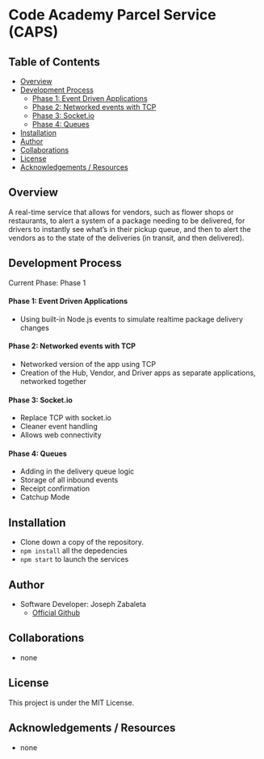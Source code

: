 # Code Academy Parcel Service (CAPS)

## Table of Contents
  - [Overview](#overview)
  - [Development Process](#development-process)
      - [Phase 1: Event Driven Applications](#phase-1-event-driven-applications)
      - [Phase 2: Networked events with TCP](#phase-2-networked-events-with-tcp)
      - [Phase 3: Socket.io](#phase-3-socket.io)
      - [Phase 4: Queues](#phase-4-queues)
  - [Installation](#installation)
  - [Author](#author)
  - [Collaborations](#collaborations)
  - [License](#license)
  - [Acknowledgements / Resources](#acknowledgements-/-resources)

## Overview
A real-time service that allows for vendors, such as flower shops or restaurants, to alert a system of a package needing to be delivered, for drivers to instantly see what’s in their pickup queue, and then to alert the vendors as to the state of the deliveries (in transit, and then delivered).


## Development Process
Current Phase: Phase 1

#### Phase 1: Event Driven Applications
- Using built-in Node.js events to simulate realtime package delivery changes

#### Phase 2: Networked events with TCP
- Networked version of the app using TCP
- Creation of the Hub, Vendor, and Driver apps as separate applications, networked together

#### Phase 3: Socket.io
- Replace TCP with socket.io
- Cleaner event handling
- Allows web connectivity

#### Phase 4: Queues
- Adding in the delivery queue logic
- Storage of all inbound events
- Receipt confirmation
- Catchup Mode

## Installation
- Clone down a copy of the repository.
- `npm install` all the depedencies
- `npm start` to launch the services


## Author
- Software Developer: Joseph Zabaleta
  - [Official Github](https://github.com/joseph-zabaleta)

## Collaborations
- none

## License
This project is under the MIT License.

## Acknowledgements / Resources
- none
